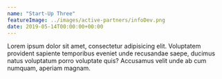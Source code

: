 ```yaml
---
name: "Start-Up Three"
featureImage: ../images/active-partners/infoDev.png
date: 2019-05-14T00:00:00+00:00
---
```

Lorem ipsum dolor sit amet, consectetur adipisicing elit. Voluptatem provident sapiente temporibus eveniet unde recusandae saepe, ducimus natus voluptatum porro voluptate quis? Accusamus velit unde ab cum numquam, aperiam magnam.